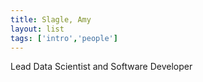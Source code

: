 ```yaml
---
title: Slagle, Amy
layout: list
tags: ['intro','people']
---
```


Lead Data Scientist and Software Developer